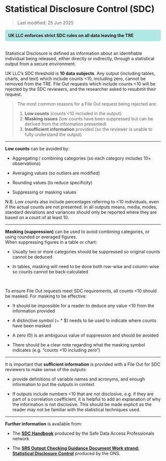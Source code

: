 # Statistical Disclosure Control (SDC)
>Last modified: 25 Jun 2025


<div style="background-color: rgba(0, 178, 169, 0.3); padding: 10px; border-radius: 5px;"><strong>UK LLC enforces strict SDC rules on all data leaving the TRE</strong></div style>  
<br>

Statistical Disclosure is defined as information about an identifiable individual being released, either directly or indirectly, through a statistical output from a secure environment. 

UK LLC’s SDC threshold is **10 data subjects**. Any output (including tables, charts, and text) which include counts <10, including zero, cannot be removed from the TRE. File Out requests which include counts <10 will be rejected by the SDC reviewers, and the researcher asked to resubmit their request. 


>The most common reasons for a File Out request being rejected are:  
>1. **Low counts** (counts <10 included in the output)  
>2. **Masking issues** (low counts have been suppressed but can be derived from the information presented)  
>3. **Insufficient information** provided (so the reviewer is unable to fully understand the output)  


***
**Low counts** can be avoided by:  

* Aggregating / combining categories (so each category includes 10+ observations) 

* Averaging values (so outliers are modified) 

* Rounding values (to reduce specificity) 

* Suppressing or masking values  

N.B. Low counts also include percentages referring to <10 individuals, even if the actual counts are not presented. In all outputs means, media, modes, standard deviations and variances should only be reported where they are based on a count of at least 10.

***

**Masking (suppression)** can be used to avoid combining categories, or using rounded or averaged figures.  
When suppressing figures in a table or chart: 

* Usually two or more categories should be suppressed so original counts cannot be deduced 

* In tables, masking will need to be done both row-wise and column-wise so counts cannot be back-calculated  
<br>

To ensure File Out requests meet SDC requirements, all counts <10 should be masked. For masking to be effective: 
* It should be impossible for a reader to deduce any value <10 from the information provided  

* A distinctive symbol (~ * $) needs to be used to indicate where counts have been masked 

* A zero (0) is an ambiguous value of suppression and should be avoided 

* There should be a clear note regarding what the masking symbol indicates (e.g. “counts <10 including zero”) 

***

It is important that **sufficient information** is provided with a File Out for SDC reviewers to make sense of the outputs: 

* provide definitions of variable names and acronyms, and enough information to put the outputs in context 

* If outputs include numbers <10 that are not disclosive, e.g. if they are part of a correlation coefficient, it is helpful to add an explanation of why the information is not disclosive. This should be made explicit as the reader may not be familiar with the statistical techniques used. 

***

**Further information** is available from: 
* The [**SDC Handbook**](https://securedatagroup.org/sdc-handbook/) produced by the Safe Data Access Professionals network 

* The [**SRS Output Checking Guidance Document Work strand: Statistical Disclosure Control**](https://www.ons.gov.uk/aboutus/whatwedo/statistics/requestingstatistics/secureresearchservice/gettingyourresearchoutputsapproved) produced by the ONS.   

 